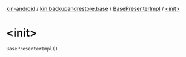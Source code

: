 [kin-android](../../index.md) / [kin.backupandrestore.base](../index.md) / [BasePresenterImpl](index.md) / [&lt;init&gt;](./-init-.md)

# &lt;init&gt;

`BasePresenterImpl()`